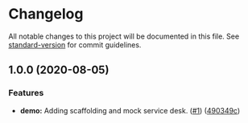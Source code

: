 # Changelog

All notable changes to this project will be documented in this file. See [standard-version](https://github.com/conventional-changelog/standard-version) for commit guidelines.

## 1.0.0 (2020-08-05)

### Features

* **demo:** Adding scaffolding and mock service desk. ([#1](https://github.ibm.com/watson-engagement-advisor/web-chat-service-desk-starter/issues/1)) ([490349c](https://github.ibm.com/watson-engagement-advisor/web-chat-service-desk-starter/commit/490349c009021c470518c2aaca2395ba690c0644))
